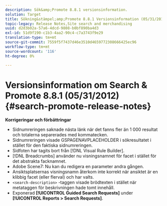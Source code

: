 ```yaml
---
description: Sök&amp;Promote 8.8.1 versionsinformation.
solution: Target
title: Sökning&stämpel;amp;Promote 8.8.1 Versionsinformation (05/31/2012)
topic-legacy: Release Notes,Site search and merchandising
uuid: d2d3b02a-57a6-4dcd-9808-b0bf890ba4d3
exl-id: 51d9f190-c1b3-4aa2-90c4-c7a3743f9e29
translation-type: tm+mt
source-git-commit: 7559f5f7437d46e3510d4659772308666425ec96
workflow-type: tm+mt
source-wordcount: '116'
ht-degree: 0%

---
```


# Versionsinformation om Search &amp; Promote 8.8.1 (05/31/2012){#search-promote-release-notes}

**Korrigeringar och förbättringar**

* Sidnumreringen saknade nästa länk när det fanns fler än 1 000 resultat och totalerna separerades med kommatecken.
* Sidnumreringen visade GSPAGENAVPLACEHOLDER i sökresultatet i stället för den faktiska sidnumreringen.
* Sidfoten har tagits bort från [!DNL Visual Rule Builder].
* [!DNL Breadcrumbs] använder nu visningsnamnet för facet i stället för det abstrakta facknamnet.
* Adobe Scene7: Nu kan du redigera en parameter andra gången.
* Ansiktsplatsernas visningsnamn återkom inte korrekt när ansiktet är en klibbig facet (eller flerval) och har valts.
* `<search-description>` -taggen visade brödtexten i stället när metataggen för beskrivningen hade tomt innehåll.
* Exponerad **[!UICONTROL Guided Search Requests]** under **[!UICONTROL Reports > Search Requests]**.
